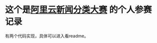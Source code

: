 # 这个是[阿里云新闻分类大赛](https://tianchi.aliyun.com/competition/entrance/531810/introduction) 的个人参赛记录

有两个代码实现，具体可以进入看readme。